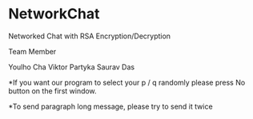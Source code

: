 # NetworkChat
Networked Chat with RSA Encryption/Decryption

Team Member

Youlho Cha 
Viktor Partyka
Saurav Das



*If you want our program to select your p / q randomly please press No button on the first window.

*To send paragraph long message, please try to send it twice
